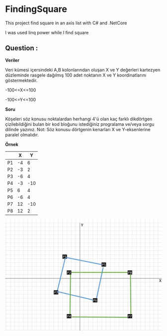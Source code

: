 # FindingSquare
This project find square in an axis list with C# and .NetCore

I was used linq power while I find square

## Question : 

**Veriler**

Veri kümesi içersindeki A,B kolonlarından oluşan X ve Y değerleri kartezyen düzleminde rasgele dağılmış 100 adet noktanın X ve Y koordinatlarını göstermektedir.

-100<=X<=100

-100<=Y<=100

**Soru**

Köşeleri söz konusu noktalardan herhangi 4'ü olan kaç farklı dikdörtgen çizilebildiğini bulan bir kod bloğunu istediğiniz progralama ve/veya sorgu dilinde yazınız. 
Not: Söz konusu dörtgenin kenarları X ve Y-eksenlerine paralel olmalıdır.

**Örnek**

| | X | Y |
| --- | --- | --- |
|P1 |-4 |6 |
|P2	|-3	|2 |
|P3	|-6	|4 |
|P4	|-3	|-10|
|P5	|6	|4 |
|P6	|-6	|4 |
|P7	|12	|-10|
|P8|12	|2|


![alt text](https://github.com/hasancanguler/FindingSquare/blob/master/questionSquare.JPG?raw=true)
